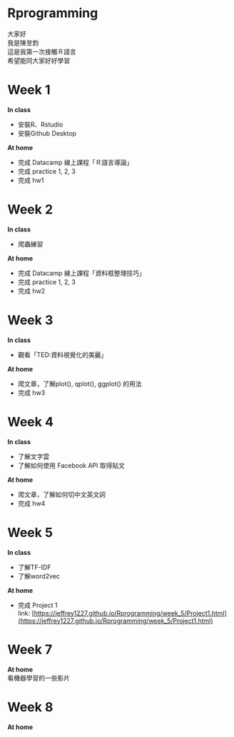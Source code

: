 # Rprogramming

大家好  
我是陳昱鈞  
這是我第一次接觸Ｒ語言  
希望能同大家好好學習  

# Week 1
**In class**  
* 安裝R、Rstudio  
* 安裝Github Desktop  
  
**At home**  
* 完成 Datacamp 線上課程「Ｒ語言導論」  
* 完成 practice 1, 2, 3  
* 完成 hw1  
  
  
  
# Week 2
**In class**  
* 爬蟲練習

**At home** 
* 完成 Datacamp 線上課程「資料框整理技巧」  
* 完成 practice 1, 2, 3
* 完成 hw2
  
  
  
# Week 3
**In class**  
* 觀看「TED:資料視覺化的美麗」  

**At home**
* 爬文章，了解plot(), qplot(), ggplot() 的用法  
* 完成 hw3

# Week 4
**In class**  
* 了解文字雲 
* 了解如何使用 Facebook API 取得貼文

**At home**
* 爬文章，了解如何切中文英文詞 
* 完成 hw4  

# Week 5
**In class**
* 了解TF-IDF
* 了解word2vec  
  
**At home**  
* 完成 Project 1  
link: [https://jeffrey1227.github.io/Rprogramming/week_5/Project1.html](https://jeffrey1227.github.io/Rprogramming/week_5/Project1.html)  

# Week 7  
**At home**  
看機器學習的一些影片  

# Week 8  
**At home**

